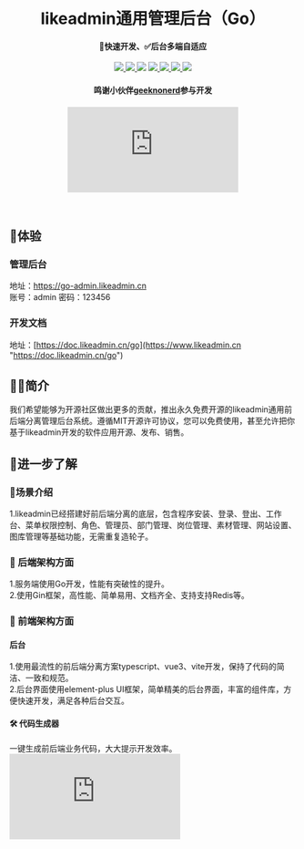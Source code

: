  <h1 align="center">likeadmin通用管理后台（Go）</h1>
<h4 align="center">🚀快速开发、✅后台多端自适应</h4> 
<p align="center">
<a href=""><img src="https://img.shields.io/badge/Go-1.16+-69d6e1
"> </a><a href="#"> <img src="https://img.shields.io/badge/Gin-1.8.1-3176d9"> </a><a href="https://www.tslang.cn/"><img src="https://img.shields.io/badge/TypeScript-3-294e80"></a> <a href="#"><img src="https://img.shields.io/badge/Vue.js-3-4eb883"> </a><a href="#"><img src="https://img.shields.io/badge/vite-2-ffc018"> </a><a href="#"><img src="https://img.shields.io/badge/Element Plus-2-409eff"> </a><a target="_blank" href="https://www.docker.com/"><img src="https://img.shields.io/badge/Docker--139cff"></a>
<br>
<h4 align="center">鸣谢小伙伴<a href="https://gitee.com/geeknonerd">geeknonerd</a>参与开发<h4> 
<div align="center">

![](https://md.likeshop.cn/server/index.php?s=/api/attachment/visitFile&sign=b24b2ca77cf50d28aeb085003eaa7063)

</div>
 <br>




## 👀体验
### 管理后台
地址：https://go-admin.likeadmin.cn <br>
账号：admin 密码：123456
### 开发文档
地址：[https://doc.likeadmin.cn/go](https://www.likeadmin.cn "https://doc.likeadmin.cn/go")





## 👨‍💻‍简介
我们希望能够为开源社区做出更多的贡献，推出永久免费开源的likeadmin通用前后端分离管理后台系统。遵循MIT开源许可协议，您可以免费使用，甚至允许把你基于likeadmin开发的软件应用开源、发布、销售。
<br>
##  🧐进一步了解
### 🧰场景介绍
1.likeadmin已经搭建好前后端分离的底层，包含程序安装、登录、登出、工作台、菜单权限控制、角色、管理员、部门管理、岗位管理、素材管理、网站设置、图库管理等基础功能，无需重复造轮子。





### 🐙 后端架构方面
1.服务端使用Go开发，性能有突破性的提升。<br>
2.使用Gin框架，高性能、简单易用、文档齐全、支持支持Redis等。
### 🐹 前端架构方面
#### 后台
1.使用最流性的前后端分离方案typescript、vue3、vite开发，保持了代码的简洁、一致和规范。<br>
2.后台界面使用element-plus UI框架，简单精美的后台界面，丰富的组件库，方便快速开发，满足各种后台交互。
<br>
####  🛠️ 代码生成器
一键生成前后端业务代码，大大提示开发效率。
![](https://md.likeshop.cn/server/index.php?s=/api/attachment/visitFile&sign=b3b47da5d3752d38f025e1bd8038d231)





